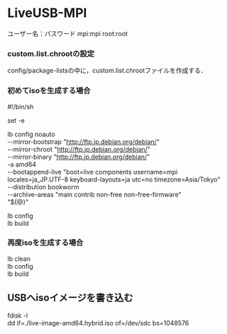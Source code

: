 # LiveUSB-MPI

ユーザー名：パスワード
mpi:mpi
root:root

### custom.list.chrootの設定
config/package-listsの中に，custom.list.chrootファイルを作成する．

### 初めてisoを生成する場合
#!/bin/sh

set -e

lb config noauto \
--mirror-bootstrap "http://ftp.jp.debian.org/debian/" \
--mirror-chroot "http://ftp.jp.debian.org/debian/" \
--mirror-binary "http://ftp.jp.debian.org/debian/" \
-a amd64 \
--bootappend-live "boot=live components username=mpi locales=ja_JP.UTF-8 keyboard-layouts=ja utc=no timezone=Asia/Tokyo" \
--distribution bookworm \
--archive-areas "main contrib non-free non-free-firmware" \
"${@}"

lb config  
lb build

### 再度isoを生成する場合
lb clean  
lb config  
lb build  

## USBへisoイメージを書き込む
fdisk -l  
dd if=./live-image-amd64.hybrid.iso of=/dev/sdc bs=1048576
